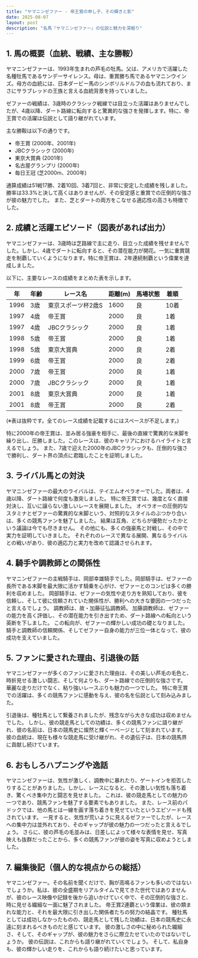 ```yaml
---
title: "ヤマニンゼファー - 帝王賞の申し子、その輝きと影"
date: 2025-08-07
layout: post
description: "名馬『ヤマニンゼファー』の伝説と魅力を深堀り"
---
```


## 1. 馬の概要（血統、戦績、主な勝鞍）

ヤマニンゼファーは、1993年生まれの芦毛の牡馬。父は、アメリカで活躍した名種牡馬であるサンデーサイレンス。母は、重賞勝ち馬であるヤマニンウインズ。母方の血統には、日本ダービー馬のシンボリルドルフの血も流れており、まさにサラブレッドの王族と言える血統背景を持っていました。

ゼファーの戦績は、3歳時のクラシック戦線では目立った活躍はありませんでしたが、4歳以降、ダート路線に転向すると驚異的な強さを発揮します。特に、帝王賞での活躍は伝説として語り継がれています。

主な勝鞍は以下の通りです。

* 帝王賞 (2000年、2001年)
* JBCクラシック (2000年)
* 東京大賞典 (2001年)
* 名古屋グランプリ (2000年)
* 毎日王冠 (芝2000m、2000年)


通算成績は51戦17勝、2着10回、3着7回と、非常に安定した成績を残しました。  勝率は33.3%と決して高くはありませんが、その安定感と重賞での圧倒的な強さが彼の魅力でした。  また、芝とダートの両方をこなせる適応性の高さも特徴でした。


## 2. 成績と活躍エピソード（図表があれば出力）

ヤマニンゼファーは、3歳時は芝路線で主に走り、目立った成績を残せませんでした。しかし、4歳でダートに転向すると、その潜在能力が開花。一気に重賞競走を制覇していくようになります。特に帝王賞は、2年連続制覇という偉業を達成しました。

以下に、主要なレースの成績をまとめた表を示します。

| 年 | 年齢 | レース名          | 距離(m) | 馬場状態 | 着順 |
|----|-----|-----------------|----------|----------|-----|
| 1996 | 3歳 | 東京スポーツ杯2歳S | 1600      | 良       | 10着 |
| 1997 | 4歳 | 帝王賞          | 2000      | 良       | 1着 |
| 1997 | 4歳 | JBCクラシック    | 2000      | 良       | 1着 |
| 1998 | 5歳 | 帝王賞          | 2000      | 良       | 1着 |
| 1998 | 5歳 | 東京大賞典        | 2000      | 良       | 2着 |
| 1999 | 6歳 | 帝王賞          | 2000      | 良       | 2着 |
| 2000 | 7歳 | 帝王賞          | 2000      | 良       | 1着 |
| 2000 | 7歳 | JBCクラシック    | 2000      | 良       | 1着 |
| 2001 | 8歳 | 東京大賞典        | 2000      | 良       | 1着 |
| 2001 | 8歳 | 帝王賞          | 2000      | 良       | 2着 |


(※表は抜粋です。全てのレース成績を記載するにはスペースが不足します。)

特に2000年の帝王賞は、並み居る強豪を相手に、最後の直線で驚異的な末脚を繰り出し、圧勝しました。このレースは、彼のキャリアにおけるハイライトと言えるでしょう。  また、7歳で迎えた2000年のJBCクラシックも、圧倒的な強さで勝利し、ダート界の頂点に君臨したことを証明しました。


## 3. ライバル馬との対決

ヤマニンゼファーの最大のライバルは、テイエムオペラオーでした。両者は、4歳以降、ダート路線で何度も激突しました。  特に帝王賞では、幾度となく直接対決し、互いに譲らない激しいレースを展開しました。  オペラオーの圧倒的なスタミナとゼファーの驚異的な末脚という、対照的なスタイルのぶつかり合いは、多くの競馬ファンを魅了しました。  結果は互角、どちらが優勢だったかという議論は今でも尽きません。  その他にも、多くの強豪馬と対戦し、その中で実力を証明していきました。  それぞれのレースで異なる展開、異なるライバルとの戦いがあり、彼の適応力と実力を改めて認識させられます。


## 4. 騎手や調教師との関係性

ヤマニンゼファーの主戦騎手は、岡部幸雄騎手でした。岡部騎手は、ゼファーの長所である末脚を最大限に活かす騎乗を心がけ、ゼファーとのコンビは多くの勝利を収めました。  岡部騎手は、ゼファーの気性や走り方を熟知しており、彼を信頼し、そして彼に信頼されていた関係性が、勝利への大きな要因の一つだったと言えるでしょう。  調教師は、故・加藤征弘調教師。  加藤調教師は、ゼファーの能力を高く評価し、その潜在能力を引き出すため、ダート路線への転向という英断を下しました。  この転向が、ゼファーの輝かしい成功の礎となりました。  騎手と調教師の信頼関係、そしてゼファー自身の能力が三位一体となって、彼の成功を支えていました。


## 5. ファンに愛された理由、引退後の話

ヤマニンゼファーが多くのファンに愛された理由は、その美しい芦毛の毛色と、時折見せる激しい闘志、そして何よりも、ダート路線での圧倒的な強さです。  華麗な走りだけでなく、粘り強いレースぶりも魅力の一つでした。  特に帝王賞での活躍は、多くの競馬ファンに感動を与え、彼の名を伝説として刻み込みました。

引退後は、種牡馬として繋養されましたが、残念ながら大きな成功は収めませんでした。  しかし、彼の競走馬としての功績は、多くの競馬ファンに語り継がれ、彼の名前は、日本の競馬史に燦然と輝く一ページとして刻まれています。  彼の血統は、現在も様々な競走馬に受け継がれ、その遺伝子は、日本の競馬界に貢献し続けています。


## 6. おもしろハプニングや逸話

ヤマニンゼファーは、気性が激しく、調教中に暴れたり、ゲートインを拒否したりすることがありました。しかし、レースになると、その激しい気性も落ち着き、驚くべき集中力と闘志を見せました。  これは、彼の競走馬としての魅力の一つであり、競馬ファンを魅了する要素でもありました。  また、レース前のパドックでは、他の馬とは一線を画す落ち着きを見せていたというエピソードも残されています。  一見すると、気性が荒いように見えるゼファーでしたが、レースへの集中力は並外れており、そのギャップが彼の魅力の一つだったと言えるでしょう。  さらに、彼の芦毛の毛並みは、日差しによって様々な表情を見せ、写真映えも抜群だったことから、多くの競馬ファンが彼の姿を写真に収めようとしました。


## 7. 編集後記（個人的な視点からの総括）

ヤマニンゼファー。その名前を聞くだけで、胸が高鳴るファンも多いのではないでしょうか。私は、彼の全盛期をリアルタイムで見てきた世代ではありませんが、彼のレース映像や記録を後から追いかけていく中で、その圧倒的な強さと、時に見せる繊細な一面に魅了されました。  帝王賞2連覇という偉業は、彼の類まれな能力と、それを最大限に引き出した関係者たちの努力の結晶です。  種牡馬としては成功しなかったものの、競走馬として残した功績は、日本の競馬史に永遠に刻まれるべきものだと感じています。  彼の激しさの中に秘められた繊細さ、そして、そのギャップが、彼の魅力をさらに際立たせていたのではないでしょうか。  彼の伝説は、これからも語り継がれていくでしょう。  そして、私自身も、彼の輝かしい走りを、これからも語り続けたいと思っています。
